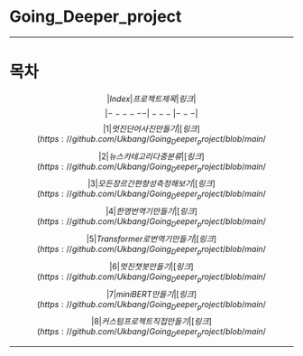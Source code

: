 # Going_Deeper_project
---
# 목차
$$|Index|프로젝트 제목|링크|$$
$$|------|---|---|$$
$$|1|멋진 단어사진 만들기|[링크](https://github.com/Ukbang/Going_Deeper_project/blob/main/%5BGD-01%5D_languege_processing_fin.ipynb)|$$
$$|2|뉴스 카테고리 다중분류|[링크](https://github.com/Ukbang/Going_Deeper_project/blob/main/%5BGD-02%5D_reuters_news_fin.ipynb)|$$
$$|3|모든 장르 간 편향성 측정해 보기|[링크](https://github.com/Ukbang/Going_Deeper_project/blob/main/%5BGD-03%5D_WEAT_Score.ipynb)|$$
$$|4|한영 번역기 만들기|[링크](https://github.com/Ukbang/Going_Deeper_project/blob/main/%5BGD-04%5D_s2s_translator.ipynb)|$$
$$|5|Transformer로 번역기 만들기|[링크](https://github.com/Ukbang/Going_Deeper_project/blob/main/%5BGD-05%5D_transformer_translator_.ipynb)|$$
$$|6|멋진 챗봇 만들기|[링크](https://github.com/Ukbang/Going_Deeper_project/blob/main/%5BGD-06%5D_chatbot.ipynb)|$$
$$|7|mini BERT 만들기|[링크](https://github.com/Ukbang/Going_Deeper_project/blob/main/%5BGD-07%5D_mini_BERT.ipynb)|$$
$$|8|커스텀 프로젝트 직접 만들기|[링크](https://github.com/Ukbang/Going_Deeper_project/blob/main/%5BGD-08%5D_hugging_face.ipynb)|$$

---
